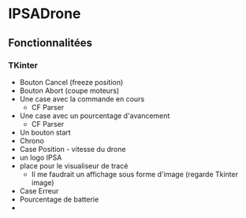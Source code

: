 # IPSADrone

## Fonctionnalitées

### TKinter

- Bouton Cancel (freeze position)
- Bouton Abort (coupe moteurs)
- Une case avec la commande en cours
  - CF Parser
- Une case avec un pourcentage d'avancement
  - CF Parser
- Un bouton start
- Chrono
- Case Position - vitesse du drone
- un logo IPSA
- place pour le visualiseur de tracé 
  - Il me faudrait un affichage sous forme d'image (regarde Tkinter image)
- Case Erreur
- Pourcentage de batterie
- 
